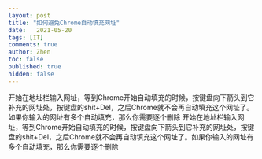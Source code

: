 ```yaml
---
layout: post
title: "如何避免Chrome自动填充网址"
date:   2021-05-20
tags: [IT]
comments: true
author: Zhen
toc: false
published: true
hidden: false
---
```

开始在地址栏输入网址，等到Chrome开始自动填充的时候，按键盘向下箭头到它补充的网址处，按键盘的shit+Del，之后Chrome就不会再自动填充这个网址了。如果你输入的网址有多个自动填充，那么你需要逐个删除
开始在地址栏输入网址，等到Chrome开始自动填充的时候，按键盘向下箭头到它补充的网址处，按键盘的shit+Del，之后Chrome就不会再自动填充这个网址了。如果你输入的网址有多个自动填充，那么你需要逐个删除
<!--stackedit_data:
eyJoaXN0b3J5IjpbLTE1MTU1NjY5MzYsLTg2MjgyODgzMiwtOD
YyODI4ODMyXX0=
-->